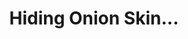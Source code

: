 ---
title: 'Hiding Onion Skin...'
redirect_to:
  - 'https://discuss.pencil2d.org/t/hiding-onion-skin/943'
---